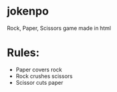 # jokenpo

Rock, Paper, Scissors game made in html

# Rules:

  - Paper covers rock
  - Rock crushes scissors
  - Scissor cuts paper
